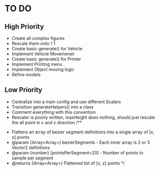# TO DO
## High Priority
- Create all complex figures
- Rescale them onto 1 1
- Create basic generate() for Vehicle
- Implement Vehicle Movemenet
- Create basic generate() for Printer
- Implement Printing menu
- Implement Object moving logic
- Refine models


## Low Priority
- Centralize into a main config and use different Scalers
- Transition generateHelpers() into a class
- Comment everything with this convention
- Rescaler is poorly written, maxHeight does nothing, should just rescale the all point in x and z direction
/**
 * Flattens an array of bezier segment definitions into a single array of [x, z] points
 * @param {Array<Array<string>>} bezierSegments - Each inner array is 2 or 3 Vector2 definitions
 * @param {number} [pointsPerSegment=20] - Number of points to sample per segment
 * @returns {Array<Array<number>>} Flattened list of [x, z] points
 */